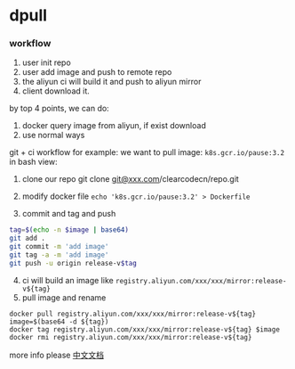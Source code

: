 # dpull


### workflow 

1. user init repo
2. user add image and push to remote repo
3. the aliyun ci will build it and push to aliyun mirror
4. client download it. 

by top 4 points, we can do:
1. docker query image from aliyun, if exist download
2. use normal ways

git + ci workflow
for example: we want to pull image: `k8s.gcr.io/pause:3.2`
in bash view:

1. clone our repo
git clone git@xxx.com/clearcodecn/repo.git

2. modify docker file
`echo 'k8s.gcr.io/pause:3.2' > Dockerfile`

3. commit and tag and push
```bash
tag=$(echo -n $image | base64)
git add . 
git commit -m 'add image'
git tag -a -m 'add image'
git push -u origin release-v$tag
```
4. ci will build an image like `registry.aliyun.com/xxx/xxx/mirror:release-v${tag}`
5. pull image and rename
```shell script
docker pull registry.aliyun.com/xxx/xxx/mirror:release-v${tag}
image=$(base64 -d ${tag})
docker tag registry.aliyun.com/xxx/xxx/mirror:release-v${tag} $image 
docker rmi registry.aliyun.com/xxx/xxx/mirror:release-v${tag}
```
 
more info please [中文文档](docs/zh_cn.md)